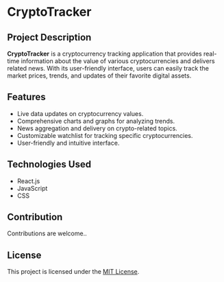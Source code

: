# CryptoTracker



## Project Description
**CryptoTracker** is a cryptocurrency tracking application that provides real-time information about the value of various cryptocurrencies and delivers related news. With its user-friendly interface, users can easily track the market prices, trends, and updates of their favorite digital assets.

## Features
- Live data updates on cryptocurrency values.
- Comprehensive charts and graphs for analyzing trends.
- News aggregation and delivery on crypto-related topics.
- Customizable watchlist for tracking specific cryptocurrencies.
- User-friendly and intuitive interface.



## Technologies Used
- React.js
- JavaScript
- CSS
## Contribution
Contributions are welcome..

## License
This project is licensed under the [MIT License](LICENSE).


